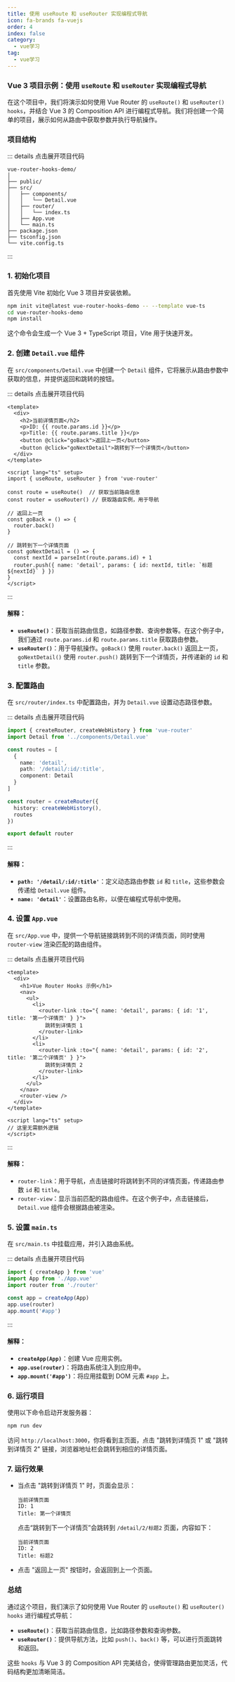 ```yaml
---
title: 使用 useRoute 和 useRouter 实现编程式导航
icon: fa-brands fa-vuejs
order: 4
index: false
category:
  - vue学习
tag:
  - vue学习
---
```







### Vue 3 项目示例：使用 `useRoute` 和 `useRouter` 实现编程式导航

在这个项目中，我们将演示如何使用 Vue Router 的 `useRoute()` 和 `useRouter()` `hooks`，并结合 Vue 3 的 Composition API 进行编程式导航。我们将创建一个简单的项目，展示如何从路由中获取参数并执行导航操作。

### 项目结构
::: details 点击展开项目代码
```
vue-router-hooks-demo/
│
├── public/
├── src/
│   ├── components/
│   │   └── Detail.vue
│   ├── router/
│   │   └── index.ts
│   ├── App.vue
│   └── main.ts
├── package.json
├── tsconfig.json
└── vite.config.ts
```

:::

### 1. 初始化项目

首先使用 Vite 初始化 Vue 3 项目并安装依赖。

```bash
npm init vite@latest vue-router-hooks-demo -- --template vue-ts
cd vue-router-hooks-demo
npm install
```

这个命令会生成一个 Vue 3 + TypeScript 项目，Vite 用于快速开发。

### 2. 创建 `Detail.vue` 组件

在 `src/components/Detail.vue` 中创建一个 `Detail` 组件，它将展示从路由参数中获取的信息，并提供返回和跳转的按钮。

::: details 点击展开项目代码
```vue
<template>
  <div>
    <h2>当前详情页面</h2>
    <p>ID: {{ route.params.id }}</p>
    <p>Title: {{ route.params.title }}</p>
    <button @click="goBack">返回上一页</button>
    <button @click="goNextDetail">跳转到下一个详情页</button>
  </div>
</template>

<script lang="ts" setup>
import { useRoute, useRouter } from 'vue-router'

const route = useRoute()  // 获取当前路由信息
const router = useRouter() // 获取路由实例，用于导航

// 返回上一页
const goBack = () => {
  router.back()
}

// 跳转到下一个详情页面
const goNextDetail = () => {
  const nextId = parseInt(route.params.id) + 1
  router.push({ name: 'detail', params: { id: nextId, title: `标题${nextId}` } })
}
</script>
```
:::

#### 解释：
- **`useRoute()`**：获取当前路由信息，如路径参数、查询参数等。在这个例子中，我们通过 `route.params.id` 和 `route.params.title` 获取路由参数。
- **`useRouter()`**：用于导航操作。`goBack()` 使用 `router.back()` 返回上一页，`goNextDetail()` 使用 `router.push()` 跳转到下一个详情页，并传递新的 `id` 和 `title` 参数。

### 3. 配置路由

在 `src/router/index.ts` 中配置路由，并为 `Detail.vue` 设置动态路径参数。


::: details 点击展开项目代码
```ts
import { createRouter, createWebHistory } from 'vue-router'
import Detail from '../components/Detail.vue'

const routes = [
  {
    name: 'detail',
    path: '/detail/:id/:title',
    component: Detail
  }
]

const router = createRouter({
  history: createWebHistory(),
  routes
})

export default router
```
:::

#### 解释：
- **`path: '/detail/:id/:title'`**：定义动态路由参数 `id` 和 `title`，这些参数会传递给 `Detail.vue` 组件。
- **`name: 'detail'`**：设置路由名称，以便在编程式导航中使用。

### 4. 设置 `App.vue`

在 `src/App.vue` 中，提供一个导航链接跳转到不同的详情页面，同时使用 `router-view` 渲染匹配的路由组件。


::: details 点击展开项目代码

```vue
<template>
  <div>
    <h1>Vue Router Hooks 示例</h1>
    <nav>
      <ul>
        <li>
          <router-link :to="{ name: 'detail', params: { id: '1', title: '第一个详情页' } }">
            跳转到详情页 1
          </router-link>
        </li>
        <li>
          <router-link :to="{ name: 'detail', params: { id: '2', title: '第二个详情页' } }">
            跳转到详情页 2
          </router-link>
        </li>
      </ul>
    </nav>
    <router-view />
  </div>
</template>

<script lang="ts" setup>
// 这里无需额外逻辑
</script>
```

:::


#### 解释：
- `router-link`：用于导航，点击链接时将跳转到不同的详情页面，传递路由参数 `id` 和 `title`。
- `router-view`：显示当前匹配的路由组件。在这个例子中，点击链接后，`Detail.vue` 组件会根据路由被渲染。

### 5. 设置 `main.ts`

在 `src/main.ts` 中挂载应用，并引入路由系统。


::: details 点击展开项目代码

```ts
import { createApp } from 'vue'
import App from './App.vue'
import router from './router'

const app = createApp(App)
app.use(router)
app.mount('#app')
```

:::

#### 解释：
- **`createApp(App)`**：创建 Vue 应用实例。
- **`app.use(router)`**：将路由系统注入到应用中。
- **`app.mount('#app')`**：将应用挂载到 DOM 元素 `#app` 上。

### 6. 运行项目

使用以下命令启动开发服务器：

```bash
npm run dev
```

访问 `http://localhost:3000`，你将看到主页面，点击 "跳转到详情页 1" 或 "跳转到详情页 2" 链接，浏览器地址栏会跳转到相应的详情页面。

### 7. 运行效果

- 当点击 "跳转到详情页 1" 时，页面会显示：
  ```
  当前详情页面
  ID: 1
  Title: 第一个详情页
  ```
  点击“跳转到下一个详情页”会跳转到 `/detail/2/标题2` 页面，内容如下：
  ```
  当前详情页面
  ID: 2
  Title: 标题2
  ```
  
- 点击 "返回上一页" 按钮时，会返回到上一个页面。

### 总结

通过这个项目，我们演示了如何使用 Vue Router 的 `useRoute()` 和 `useRouter()` `hooks` 进行编程式导航：

- **`useRoute()`**：获取当前路由信息，比如路径参数和查询参数。
- **`useRouter()`**：提供导航方法，比如 `push()`、`back()` 等，可以进行页面跳转和返回。

这些 `hooks` 与 Vue 3 的 Composition API 完美结合，使得管理路由更加灵活，代码结构更加清晰简洁。